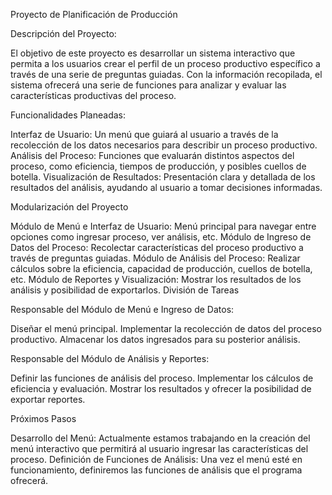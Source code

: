 Proyecto de Planificación de Producción

Descripción del Proyecto:

El objetivo de este proyecto es desarrollar un sistema interactivo que permita a los usuarios crear el perfil de un proceso productivo específico a través de una serie de preguntas guiadas. Con la información recopilada, el sistema ofrecerá una serie de funciones para analizar y evaluar las características productivas del proceso.

Funcionalidades Planeadas:

Interfaz de Usuario: Un menú que guiará al usuario a través de la recolección de los datos necesarios para describir un proceso productivo.
Análisis del Proceso: Funciones que evaluarán distintos aspectos del proceso, como eficiencia, tiempos de producción, y posibles cuellos de botella.
Visualización de Resultados: Presentación clara y detallada de los resultados del análisis, ayudando al usuario a tomar decisiones informadas.

Modularización del Proyecto

Módulo de Menú e Interfaz de Usuario:
Menú principal para navegar entre opciones como ingresar proceso, ver análisis, etc.
Módulo de Ingreso de Datos del Proceso:
Recolectar características del proceso productivo a través de preguntas guiadas.
Módulo de Análisis del Proceso:
Realizar cálculos sobre la eficiencia, capacidad de producción, cuellos de botella, etc.
Módulo de Reportes y Visualización:
Mostrar los resultados de los análisis y posibilidad de exportarlos.
División de Tareas

Responsable del Módulo de Menú e Ingreso de Datos:

Diseñar el menú principal.
Implementar la recolección de datos del proceso productivo.
Almacenar los datos ingresados para su posterior análisis.

Responsable del Módulo de Análisis y Reportes:

Definir las funciones de análisis del proceso.
Implementar los cálculos de eficiencia y evaluación.
Mostrar los resultados y ofrecer la posibilidad de exportar reportes.

Próximos Pasos

Desarrollo del Menú: Actualmente estamos trabajando en la creación del menú interactivo que permitirá al usuario ingresar las características del proceso.
Definición de Funciones de Análisis: Una vez el menú esté en funcionamiento, definiremos las funciones de análisis que el programa ofrecerá.

